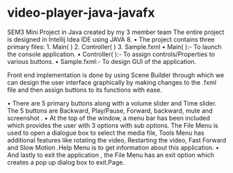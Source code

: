 # video-player-java-javafx
SEM3 Mini Project in Java created by my 3 member team
The entire project is designed in Intellij Idea IDE using JAVA 8.
• The project contains three primary files:
    1. Main( )
    2. Controller( )
    3. Sample.fxml
• Main( ):- To launch the console application.
• Controller( ):- To assign controls/Properties to various buttons.
• Sample.fxml:- To design GUI of the application.

Front end implementation is done by using Scene Builder through which we can design the user
interface graphically by making changes to the .fxml file and then assign buttons to its functions with
ease.

• There are 5 primary buttons along with a volume slider and Time slider. The 5 buttons are
Backward, Play/Pause, Forward, backward, mute and screenshot .
• At the top of the window, a menu bar has been included which provides the user with 3 options
with sub options. The File Menu is used to open a dialogue box to select the media file, Tools
Menu has additional features like rotating the video, Restarting the video, Fast Forward and
Slow Motion .Help Menu is to get information about this application.
• And lastly to exit the application , the File Menu has an exit option which creates a pop up
dialog box to exit.Page.
